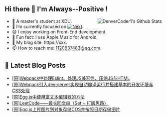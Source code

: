 ## Hi there 👋 I'm Always--Positive !
<div>
  <img alt="DenverCoder1's Github Stats" src="https://denvercoder1-github-readme-stats.vercel.app/api?username=qq1120637483&show_icons=true&count_private=true&theme=react&hide_border=true&hide_title=true&bg_color=1F222E&title_color=F85D7F&icon_color=F8D866" align= "right" />

- 🎒 A master's student at XDU. 
- 🔬 I’m currently focused on [![Next](https://img.shields.io/badge/-Next-brightgreen)](https://). 
- 😋 I enjoy working on Front-End development.
- 🎵 Fun fact: I use Apple Music for Android.
- 📝 My blog site: https://xxx.
- 📫 How to reach me:  1120637483@qq.com.
</div>  


## 📕 Latest Blog Posts

<!-- BLOG-POST-LIST:START -->
- [[原]Webpack中处理Eslint、处理JS兼容性、压缩JS与HTML](https://blog.csdn.net/sinat_41696687/article/details/121551705)
- [[原]Webpack引入dev-server实现自动编译运行并搭建基本的开发环境与CSS处理](https://blog.csdn.net/sinat_41696687/article/details/121529252)
- [[原]Egg.js中使用富文本编辑器的方法](https://blog.csdn.net/sinat_41696687/article/details/121507264)
- [[原]LeetCode——最长回文串（Set + 打牌思路）](https://blog.csdn.net/sinat_41696687/article/details/121484926)
- [[原]Egg.js上传图片到对象存储COS并按照日期存储图片](https://blog.csdn.net/sinat_41696687/article/details/121463990)
<!-- BLOG-POST-LIST:END -->









